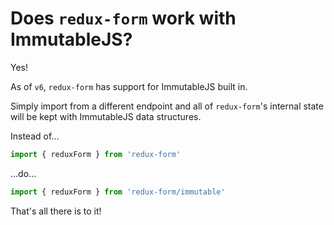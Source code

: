 # Does `redux-form` work with ImmutableJS?
  
Yes!

As of `v6`, `redux-form` has support for ImmutableJS built in.

Simply import from a different endpoint and all of `redux-form`'s internal state will be kept 
with ImmutableJS data structures.

Instead of...
```js
import { reduxForm } from 'redux-form'
```

...do...

```js
import { reduxForm } from 'redux-form/immutable'
```

That's all there is to it!
